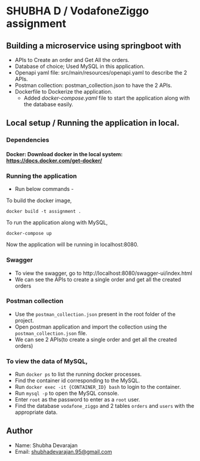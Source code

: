 # SHUBHA D / VodafoneZiggo assignment

## Building a microservice using springboot with

* APIs to Create an order and Get All the orders.
* Database of choice; Used MySQL in this application.
* Openapi yaml file: src/main/resources/openapi.yaml to describe the 2 APIs.
* Postman collection: postman_collection.json to have the 2 APIs.
* Dockerfile to Dockerize the application.
  * Added *docker-compose.yaml* file to start the application along with the database easily.

## Local setup / Running the application in local.

### Dependencies

#### Docker: Download docker in the local system: https://docs.docker.com/get-docker/

### Running the application

* Run below commands -

To build the docker image,

```docker build -t assignment .```

To run the application along with MySQL,

```docker-compose up```


Now the application will be running in localhost:8080.

### Swagger

* To view the swagger, go to http://localhost:8080/swagger-ui/index.html
* We can see the APIs to create a single order and get all the created orders

### Postman collection

* Use the `postman_collection.json` present in the root folder of the project.
* Open postman application and import the collection using the `postman_collection.json` file.
* We can see 2 APIs(to create a single order and get all the created orders)

### To view the data of MySQL,
* Run `docker ps` to list the running docker processes.
* Find the container id corresponding to the MySQL.
* Run `docker exec -it {CONTAINER_ID} bash` to login to the container.
* Run `mysql -p` to open the MySQL console.
* Enter `root` as the password to enter as a `root` user.
* Find the database `vodafone_ziggo` and 2 tables `orders` and `users` with the appropriate data.

## Author

* Name: Shubha Devarajan
* Email: shubhadevarajan.95@gmail.com
